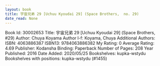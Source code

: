 ```yaml
---
layout: book
title: 宇宙兄弟 29 [Uchuu Kyoudai 29] (Space Brothers,  no. 29)
date_read: None
---
```


Book Id: 30002653
Title: 宇宙兄弟 29 [Uchuu Kyoudai 29] (Space Brothers, #29)
Author: Chuya Koyama
Author l-f: Koyama, Chuya
Additional Authors: 
ISBN: 4063886387
ISBN13: 9784063886382
My Rating: 0
Average Rating: 4.69
Publisher: Kodansha
Binding: Paperback
Number of Pages: 208
Year Published: 2016
Date Added: 2020/05/25
Bookshelves: kupka-wstydu
Bookshelves with positions: kupka-wstydu (#1455)

